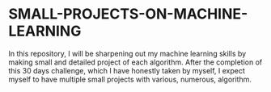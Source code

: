 # SMALL-PROJECTS-ON-MACHINE-LEARNING
In this repository, I will be sharpening out my machine learning skills by making small and detailed project of each algorithm. After the completion of this 30 days challenge, which I have honestly taken by myself, I expect myself to have multiple small projects with various, numerous, algorithm.
